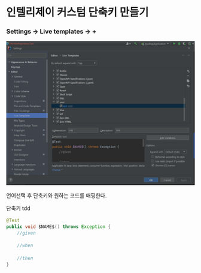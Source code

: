 # 인텔리제이 커스텀 단축키 만들기

### Settings -> Live templates -> + 

![image-20231023210736539](img/image-20231023210736539.png)



언어선택 후 단축키와 원하는 코드를 매핑한다.

단축키 tdd

```java
@Test
public void $NAME$() throws Exception {
    //given
    
    //when
    
    //then
}
```

